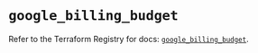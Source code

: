 # `google_billing_budget`

Refer to the Terraform Registry for docs: [`google_billing_budget`](https://registry.terraform.io/providers/hashicorp/google-beta/6.24.0/docs/resources/google_billing_budget).
